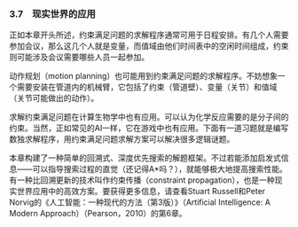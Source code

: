 ### 3.7　现实世界的应用

正如本章开头所述，约束满足问题的求解程序通常可用于日程安排。有几个人需要参加会议，那么这几个人就是变量，而值域由他们时间表中的空闲时间组成，约束则可能涉及会议需要哪些人员一起参加。

动作规划（motion planning）也可能用到约束满足问题的求解程序。不妨想象一个需要安装在管道内的机械臂，它包括了约束（管道壁）、变量（关节）和值域（关节可能做出的动作）。

求解约束满足问题在计算生物学中也有应用。可以认为化学反应需要的是分子间的约束。当然，正如常见的AI一样，它在游戏中也有应用。下面有一道习题就是编写数独求解程序，用约束满足问题求解方案可以解决很多逻辑谜题。

本章构建了一种简单的回溯式、深度优先搜索的解题框架。不过若能添加启发式信息——可以指导搜索过程的直觉（还记得A*吗？），就能够极大地提高搜索性能。有一种比回溯更新的技术叫作约束传播（constraint propagation），也是一种现实世界应用中的高效方案。要获得更多信息，请查看Stuart Russell和Peter Norvig的《人工智能：一种现代的方法（第3版）》（Artificial Intelligence: A Modern Approach）（Pearson，2010）的第6章。

